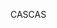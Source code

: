 <span data-ttu-id="07c29-101">CAS</span><span class="sxs-lookup"><span data-stu-id="07c29-101">CAS</span></span>